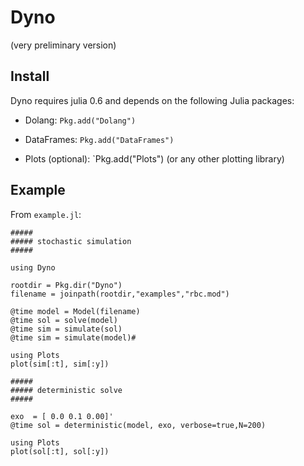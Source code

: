 # Dyno

(very preliminary version)

## Install

Dyno requires julia 0.6 and depends on the following Julia packages:

- Dolang: `Pkg.add("Dolang")`
- DataFrames: `Pkg.add("DataFrames")`

- Plots (optional): `Pkg.add("Plots") (or any other plotting library)

## Example

From `example.jl`:

```
#####
##### stochastic simulation
#####

using Dyno

rootdir = Pkg.dir("Dyno")
filename = joinpath(rootdir,"examples","rbc.mod")

@time model = Model(filename)
@time sol = solve(model)
@time sim = simulate(sol)
@time sim = simulate(model)#

using Plots
plot(sim[:t], sim[:y])

#####
##### deterministic solve
#####

exo  = [ 0.0 0.1 0.00]'
@time sol = deterministic(model, exo, verbose=true,N=200)

using Plots
plot(sol[:t], sol[:y])
```
